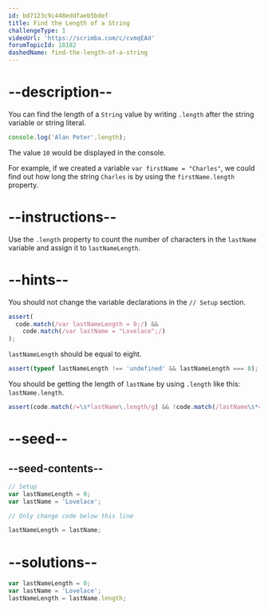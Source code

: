 ```yaml
---
id: bd7123c9c448eddfaeb5bdef
title: Find the Length of a String
challengeType: 1
videoUrl: 'https://scrimba.com/c/cvmqEAd'
forumTopicId: 18182
dashedName: find-the-length-of-a-string
---
```


# --description--

You can find the length of a `String` value by writing `.length` after the string variable or string literal.

```js
console.log('Alan Peter'.length);
```

The value `10` would be displayed in the console.

For example, if we created a variable `var firstName = "Charles"`, we could find out how long the string `Charles` is by using the `firstName.length` property.

# --instructions--

Use the `.length` property to count the number of characters in the `lastName` variable and assign it to `lastNameLength`.

# --hints--

You should not change the variable declarations in the `// Setup` section.

```js
assert(
  code.match(/var lastNameLength = 0;/) &&
    code.match(/var lastName = "Lovelace";/)
);
```

`lastNameLength` should be equal to eight.

```js
assert(typeof lastNameLength !== 'undefined' && lastNameLength === 8);
```

You should be getting the length of `lastName` by using `.length` like this: `lastName.length`.

```js
assert(code.match(/=\s*lastName\.length/g) && !code.match(/lastName\s*=\s*8/));
```

# --seed--

## --seed-contents--

```js
// Setup
var lastNameLength = 0;
var lastName = 'Lovelace';

// Only change code below this line

lastNameLength = lastName;
```

# --solutions--

```js
var lastNameLength = 0;
var lastName = 'Lovelace';
lastNameLength = lastName.length;
```
